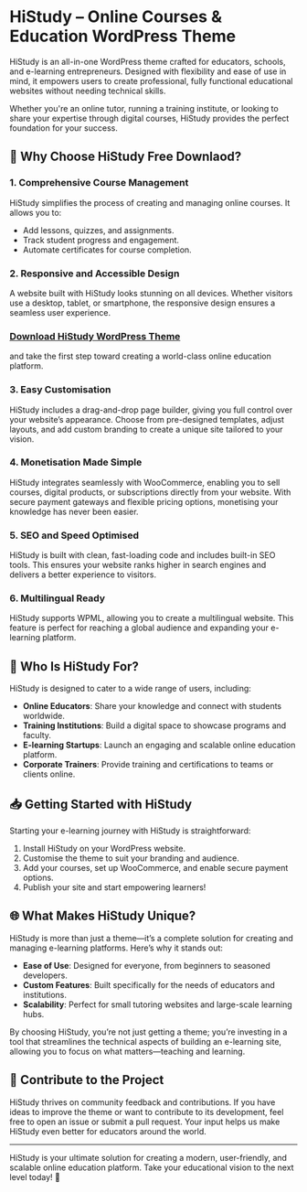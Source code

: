 # HiStudy – Online Courses & Education WordPress Theme  

HiStudy is an all-in-one WordPress theme crafted for educators, schools, and e-learning entrepreneurs. Designed with flexibility and ease of use in mind, it empowers users to create professional, fully functional educational websites without needing technical skills.  

Whether you're an online tutor, running a training institute, or looking to share your expertise through digital courses, HiStudy provides the perfect foundation for your success.  


## 🚀 Why Choose HiStudy Free Downlaod?  

### 1. Comprehensive Course Management  
HiStudy simplifies the process of creating and managing online courses. It allows you to:  
- Add lessons, quizzes, and assignments.  
- Track student progress and engagement.  
- Automate certificates for course completion.  

### 2. Responsive and Accessible Design  
A website built with HiStudy looks stunning on all devices. Whether visitors use a desktop, tablet, or smartphone, the responsive design ensures a seamless user experience.  

### **[Download HiStudy WordPress Theme](https://nulledthemeslibrary.com/histudy-theme-nulled-free-download/)** 
and take the first step toward creating a world-class online education platform.  

### 3. Easy Customisation  
HiStudy includes a drag-and-drop page builder, giving you full control over your website’s appearance. Choose from pre-designed templates, adjust layouts, and add custom branding to create a unique site tailored to your vision.  

### 4. Monetisation Made Simple  
HiStudy integrates seamlessly with WooCommerce, enabling you to sell courses, digital products, or subscriptions directly from your website. With secure payment gateways and flexible pricing options, monetising your knowledge has never been easier.  

### 5. SEO and Speed Optimised  
HiStudy is built with clean, fast-loading code and includes built-in SEO tools. This ensures your website ranks higher in search engines and delivers a better experience to visitors.  

### 6. Multilingual Ready  
HiStudy supports WPML, allowing you to create a multilingual website. This feature is perfect for reaching a global audience and expanding your e-learning platform.  


## 🌟 Who Is HiStudy For?  

HiStudy is designed to cater to a wide range of users, including:  

- **Online Educators**: Share your knowledge and connect with students worldwide.  
- **Training Institutions**: Build a digital space to showcase programs and faculty.  
- **E-learning Startups**: Launch an engaging and scalable online education platform.  
- **Corporate Trainers**: Provide training and certifications to teams or clients online.  


## 📥 Getting Started with HiStudy  

Starting your e-learning journey with HiStudy is straightforward:  

1. Install HiStudy on your WordPress website.  
2. Customise the theme to suit your branding and audience.  
3. Add your courses, set up WooCommerce, and enable secure payment options.  
4. Publish your site and start empowering learners!  



## 🌐 What Makes HiStudy Unique?  

HiStudy is more than just a theme—it’s a complete solution for creating and managing e-learning platforms. Here’s why it stands out:  

- **Ease of Use**: Designed for everyone, from beginners to seasoned developers.  
- **Custom Features**: Built specifically for the needs of educators and institutions.  
- **Scalability**: Perfect for small tutoring websites and large-scale learning hubs.  

By choosing HiStudy, you’re not just getting a theme; you’re investing in a tool that streamlines the technical aspects of building an e-learning site, allowing you to focus on what matters—teaching and learning.  


## 📢 Contribute to the Project  

HiStudy thrives on community feedback and contributions. If you have ideas to improve the theme or want to contribute to its development, feel free to open an issue or submit a pull request. Your input helps us make HiStudy even better for educators around the world.  

---

HiStudy is your ultimate solution for creating a modern, user-friendly, and scalable online education platform. Take your educational vision to the next level today! 🚀  
